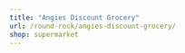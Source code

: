```yaml
---
title: "Angies Discount Grocery"
url: /round-rock/angies-discount-grocery/
shop: supermarket
---
```

